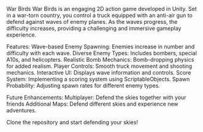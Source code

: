 War Birds
War Birds is an engaging 2D action game developed in Unity. Set in a war-torn country, you control a truck equipped with an anti-air gun to defend against waves of enemy planes. As the waves progress, the difficulty increases, providing a challenging and immersive gameplay experience.

Features:
Wave-based Enemy Spawning: Enemies increase in number and difficulty with each wave.
Diverse Enemy Types: Includes bombers, special A10s, and helicopters.
Realistic Bomb Mechanics: Bomb-dropping physics for added realism.
Player Controls: Smooth truck movement and shooting mechanics.
Interactive UI: Displays wave information and controls.
Score System: Implementing a scoring system using ScriptableObjects.
Spawn Probability: Adjusting spawn rates for different enemy types.

Future Enhancements:
Multiplayer: Defend the skies together with your friends
Additional Maps: Defend different skies and experience new adventures.


Clone the repository and start defending your skies!
